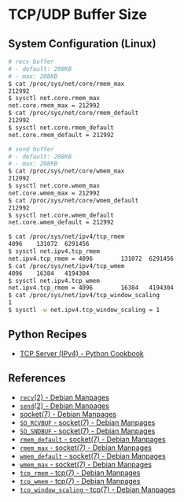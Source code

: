 # TCP/UDP Buffer Size

## System Configuration (Linux)

```bash
# recv buffer
# - default: 208KB
# - max: 208KB
$ cat /proc/sys/net/core/rmem_max
212992
$ sysctl net.core.rmem_max
net.core.rmem_max = 212992
$ cat /proc/sys/net/core/rmem_default
212992
$ sysctl net.core.rmem_default
net.core.rmem_default = 212992

# send buffer
# - default: 208KB
# - max: 208KB
$ cat /proc/sys/net/core/wmem_max
212992
$ sysctl net.core.wmem_max
net.core.wmem_max = 212992
$ cat /proc/sys/net/core/wmem_default
212992
$ sysctl net.core.wmem_default
net.core.wmem_default = 212992

$ cat /proc/sys/net/ipv4/tcp_rmem
4096    131072  6291456
$ sysctl net.ipv4.tcp_rmem
net.ipv4.tcp_rmem = 4096        131072  6291456
$ cat /proc/sys/net/ipv4/tcp_wmem
4096    16384   4194304
$ sysctl net.ipv4.tcp_wmem
net.ipv4.tcp_rmem = 4096        16384   4194304
$ cat /proc/sys/net/ipv4/tcp_window_scaling
1
$ sysctl -w net.ipv4.tcp_window_scaling = 1
```

## Python Recipes

- [TCP Server (IPv4) - Python Cookbook](https://lucas-six.github.io/python-cookbook/cookbook/core/net/tcp_server_ipv4)

## References

- [`recv`(2) - Debian Manpages](https://manpages.debian.org/bookworm/manpages-dev/recv.2.en.html)
- [`send`(2) - Debian Manpages](https://manpages.debian.org/bookworm/manpages-dev/send.2.en.html)
- [socket(7) - Debian Manpages](https://manpages.debian.org/bookworm/manpages/socket.7.en.html)
- [`SO_RCVBUF` - socket(7) - Debian Manpages](https://manpages.debian.org/bookworm/manpages/socket.7.en.html#SO_RCVBUF)
- [`SO_SNDBUF` - socket(7) - Debian Manpages](https://manpages.debian.org/bookworm/manpages/socket.7.en.html#SO_SNDBUF)
- [`rmem_default` - socket(7) - Debian Manpages](https://manpages.debian.org/bookworm/manpages/socket.7.en.html#rmem_default)
- [`rmem_max` - socket(7) - Debian Manpages](https://manpages.debian.org/bookworm/manpages/socket.7.en.html#rmem_max)
- [`wmem_default` - socket(7) - Debian Manpages](https://manpages.debian.org/bookworm/manpages/socket.7.en.html#wmem_default)
- [`wmem_max` - socket(7) - Debian Manpages](https://manpages.debian.org/bookworm/manpages/socket.7.en.html#wmem_max)
- [`tcp_rmem` - tcp(7) - Debian Manpages](https://manpages.debian.org/bookworm/manpages/tcp.7.en.html#tcp_rmem)
- [`tcp_wmem` - tcp(7) - Debian Manpages](https://manpages.debian.org/bookworm/manpages/tcp.7.en.html#tcp_wmem)
- [`tcp_window_scaling` - tcp(7) - Debian Manpages](https://manpages.debian.org/bookworm/manpages/tcp.7.en.html#tcp_window_scaling)
